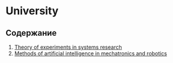 # University

## Содержание
1. [Theory of experiments in systems research](#MoAIiMR)
2. [Methods of artificial intelligence in mechatronics and robotics](#ToEiSR)